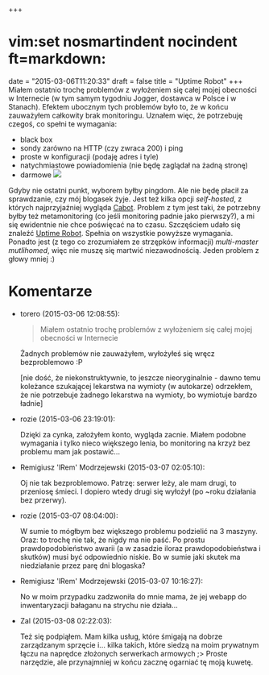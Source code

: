 +++
# vim:set nosmartindent nocindent ft=markdown:
date = "2015-03-06T11:20:33"
draft = false
title = "Uptime Robot"
+++
Miałem ostatnio trochę problemów z wyłożeniem się całej mojej obecności w
Internecie (w tym samym tygodniu Jogger, dostawca w Polsce i w Stanach).
Efektem ubocznym tych problemów było to, że w końcu zauważyłem całkowity brak
monitoringu. Uznałem więc, że potrzebuję czegoś, co spełni te wymagania:

  * black box 
  * sondy zarówno na HTTP (czy zwraca 200) i ping 
  * proste w konfiguracji (podaję adres i tyle) 
  * natychmiastowe powiadomienia (nie będę zaglądał na żadną stronę) 
  * darmowe
![](http://pub.lrem.net/2015/03/uptimerobot.png)

Gdyby nie ostatni punkt, wyborem byłby pingdom. Ale nie będę płacił za
sprawdzanie, czy mój blogasek żyje. Jest też kilka opcji _self-hosted_, z
których najprzyjaźniej wygląda [Cabot](https://github.com/arachnys/cabot).
Problem z tym jest taki, że potrzebny byłby też metamonitoring (co jeśli
monitoring padnie jako pierwszy?), a mi się ewidentnie nie chce poświęcać na
to czasu. Szczęściem udało się znaleźć [Uptime
Robot](https://uptimerobot.com/). Spełnia on wszystkie powyższe wymagania.
Ponadto jest (z tego co zrozumiałem ze strzępków informacji) _multi-master
mutlihomed_, więc nie muszę się martwić niezawodnością. Jeden problem z głowy
mniej :)

# Komentarze

* torero (2015-03-06 12:08:55): <blockquote>   <p>Miałem ostatnio trochę
  problemów z wyłożeniem się całej mojej obecności w Internecie</p>
  </blockquote>  <p>Żadnych problemów nie zauważyłem, wyłożyłeś się wręcz
  bezproblemowo :P</p>  <p>[nie dość, że niekonstruktywnie, to jeszcze
  nieoryginalnie - dawno temu koleżance szukającej lekarstwa na wymioty (w
  autokarze) odrzekłem, że nie potrzebuje żadnego lekarstwa na wymioty, bo
  wymiotuje bardzo ładnie]</p>
* rozie (2015-03-06 23:19:01): <p>Dzięki za cynka, założyłem konto, wygląda
  zacnie. Miałem podobne wymagania i tylko nieco większego lenia, bo monitoring
  na krzyż bez problemu mam jak postawić...</p>
* Remigiusz 'lRem' Modrzejewski (2015-03-07 02:05:10): <p>Oj nie tak
  bezproblemowo. Patrzę: serwer leży, ale mam drugi, to przeniosę śmieci. I
  dopiero wtedy drugi się wyłożył (po ~roku działania bez przerwy).</p>
* rozie (2015-03-07 08:04:00): <p>W sumie to mógłbym bez większego problemu
  podzielić na 3 maszyny. Oraz: to trochę nie tak, że nigdy ma nie paść. Po
  prostu prawdopodobieństwo awarii (a w zasadzie iloraz prawdopodobieństwa i
  skutków) musi być odpowiednio niskie. Bo w sumie jaki skutek ma niedziałanie
  przez parę dni blogaska?</p>
* Remigiusz 'lRem' Modrzejewski (2015-03-07 10:16:27): <p>No w moim przypadku
  zadzwoniła do mnie mama, że jej webapp do inwentaryzacji bałaganu na strychu
  nie działa...</p>
* Zal (2015-03-08 02:22:03): <p>Też się podpiąłem. Mam kilka usług, które
  śmigają na dobrze zarządzanym sprzęcie i... kilka takich, które siedzą na moim
  prywatnym łączu na naprędce złożonych serwerkach armowych ;&gt; Proste
  narzędzie, ale przynajmniej w końcu zacznę ogarniać tę moją kuwetę.</p>

